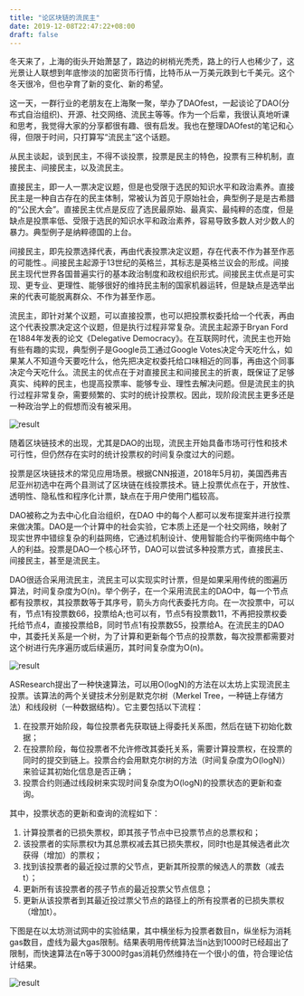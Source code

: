 ```yaml
---
title: "论区块链的流民主"
date: 2019-12-08T22:47:22+08:00
draft: false
---
```

冬天来了，上海的街头开始萧瑟了，路边的树梢光秃秃，路上的行人也稀少了，这光景让人联想到年底惨淡的加密货币行情，比特币从一万美元跌到七千美元。这个冬天很冷，但也孕育了新的变化、新的希望。

这一天，一群行业的老朋友在上海聚一聚，举办了DAOfest，一起谈论了DAO(分布式自治组织)、开源、社交网络、流民主等等。作为一个后辈，我很认真地听课和思考，我觉得大家的分享都很有趣、很有启发。我也在整理DAOfest的笔记和心得，但限于时间，只打算写“流民主”这个话题。

从民主谈起，谈到民主，不得不谈投票，投票是民主的特色，投票有三种机制，直接民主、间接民主，以及流民主。

直接民主，即一人一票决定议题，但是也受限于选民的知识水平和政治素养。直接民主是一种自古存在的民主体制，常被认为首见于原始社会，典型例子是是古希腊的“公民大会”。直接民主优点是反应了选民最原始、最真实、最纯粹的态度，但是缺点是投票率低、受限于选民的知识水平和政治素养，容易导致多数人对少数人的暴力。典型例子是纳粹德国的上台。

间接民主，即先投票选择代表，再由代表投票决定议题，存在代表不作为甚至作恶的可能性.。间接民主起源于13世纪的英格兰，其标志是英格兰议会的形成。间接民主现代世界各国普遍实行的基本政治制度和政权组织形式。间接民主优点是可实现、更专业、更理性、能够很好的维持民主制的国家机器运转，但是缺点是选举出来的代表可能脱离群众、不作为甚至作恶。

流民主，即针对某个议题，可以直接投票，也可以把投票权委托给一个代表，再由这个代表投票决定这个议题，但是执行过程非常复杂。流民主起源于Bryan Ford在1884年发表的论文《Delegative Democracy》。在互联网时代，流民主也开始有些有趣的实现，典型例子是Google员工通过Google Votes决定今天吃什么，如果某人不知道今天要吃什么，他先把决定权委托给口味相近的同事，再由这个同事决定今天吃什么。流民主的优点在于对直接民主和间接民主的折衷，既保证了足够真实、纯粹的民主，也提高投票率、能够专业、理性去解决问题。但是流民主的执行过程非常复杂，需要频繁的、实时的统计投票权。因此，现阶段流民主更多还是一种政治学上的假想而没有被采用。

![result](/img/论区块链的流民主/1.png)

随着区块链技术的出现，尤其是DAO的出现，流民主开始具备市场可行性和技术可行性，但仍然存在实时的统计投票权的时间复杂度过大的问题。

投票是区块链技术的常见应用场景。根据CNN报道，2018年5月初，美国西弗吉尼亚州初选中在两个县测试了区块链在线投票技术。链上投票优点在于，开放性、透明性、隐私性和程序化计票，缺点在于用户使用门槛较高。

DAO被称之为去中心化自治组织，在DAO 中的每个人都可以发布提案并进行投票来做决策。DAO是一个计算中的社会实验，它本质上还是一个社交网络，映射了现实世界中错综复杂的利益网络，它通过机制设计、使用智能合约平衡网络中每个人的利益。投票是DAO一个核心环节，DAO可以尝试多种投票方式，直接民主、间接民主，甚至是流民主。

DAO很适合采用流民主，流民主可以实现实时计票，但是如果采用传统的图遍历算法，时间复杂度为O(n)。举个例子，在一个采用流民主的DAO中，每一个节点都有投票权，其投票数等于其序号，箭头方向代表委托方向。在一次投票中，可以有，节点1有投票数66，投票给A;也可以有，节点5有投票数11，不再把投票权委托给节点4，直接投票给B，同时节点1有投票数55，投票给A。在流民主的DAO中，其委托关系是一个树，为了计算和更新每个节点的投票数，每次投票都需要对这个树进行先序遍历或后续遍历，其时间复杂度为O(n)。

![result](/img/论区块链的流民主/2.png)

ASResearch提出了一种快速算法，可以用O(logN)的方法在以太坊上实现流民主投票。该算法的两个关键技术分别是默克尔树（Merkel Tree，一种链上存储方法）和线段树（一种数据结构）。它主要包括以下流程：

1. 在投票开始阶段，每位投票者先获取链上得委托关系图，然后在链下初始化数据；
2. 在投票阶段，每位投票者不允许修改其委托关系，需要计算投票权，在投票的同时的提交到链上。投票合约会用默克尔树的方法（时间复杂度为O(logN)）来验证其初始化信息是否正确；
3. 投票合约则通过线段树来实现时间复杂度为O(logN)的投票状态的更新和查询。

其中，投票状态的更新和查询的流程如下：

1. 计算投票者的已损失票权，即其孩子节点中已投票节点的总票权和；
2. 该投票者的实际票权t为其总票权减去其已损失票权，同时t也是其候选者此次获得（增加）的票权；
3. 找到该投票者的最近投过票的父节点，更新其所投票的候选人的票数（减去t）；
4. 更新所有该投票者的孩子节点的最近投票父节点信息；
5. 更新从该投票者到其最近投过票父节点的路径上的所有投票者的已损失票权（增加t）。

下图是在以太坊测试网中的实验结果，其中横坐标为投票者数目n，纵坐标为消耗gas数目，虚线为最大gas限制。结果表明用传统算法当n达到1000时已经超出了限制，而快速算法在n等于3000时gas消耗仍然维持在一个很小的值，符合理论估计结果。

![result](/img/论区块链的流民主/3.png)
